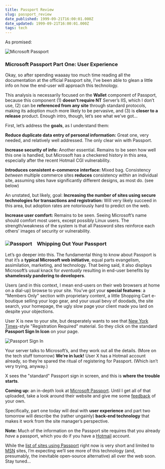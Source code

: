 ```yaml
---
title: Passport Review
slug: passport_review
date_published: 1999-09-21T16:00:01.000Z
date_updated: 1999-09-21T16:00:01.000Z
tags: tech
---
```


As promised:

![Microsoft Passport](images/mspass.gif)

### Microsoft Passport Part One: User Experience

Okay, so after spending waaaay too much time reading all the documentation at the official Passport site, I’ve been able to glean a little info on how the end-user will approach this technology.

This analysis is necessarily focused on the **Wallet** component of Passport, because this component (1) **doesn’t require NT** Server’s IIS, which I don’t use, (2) can be **referenced from any site** through standard protocols, making its adoption much more likely to be pervasive, and (3) is **closer to a release** product. Enough intro, though, let’s see what we’ve got…

First, let’s address the **goals**, as I understand them:

**Reduce duplicate data entry of personal information:** Great one, very needed, and relatively well addressed. The only clear win with Passport.

**Increase security of info:** Another essential. Remains to be seen how well this one is handled, but Microsoft has a checkered history in this area, especially after the recent Hotmail CGI vulnerability.

**Introduces consistent e-commerce interface:** Mixed bag. Consistency *between* multiple commerce sites **reduces** consistency *within* an individual site, assuming sites have significantly different designs, as most do. (see below)

An unstated, but likely, goal: **Increasing the number of sites using secure technologies for transactions and registration:** Will very likely succeed in this area, but adoption rates are notoriously hard to predict on the web.

**Increase user comfort:** Remains to be seen. Seeing Microsoft’s name should comfort most users, except possibly Linux users. The strength/weakness of the system is that all Password sites reinforce each others’ images of security or vulnerability.

### ![Passport](images/passport.gif)    Whipping Out Your Passport

Let’s go deeper into this. The fundamental thing to know about Passport is that it’s a **typical Microsoft web initiative**, equal parts evangelism, assimilation, marketing, and technology. That being said, it also displays Microsoft’s usual knack for *eventually* resulting in end-user benefits by **shamelessly pandering to developers**.

Users (and in this context, I mean end-users on their web browsers at home on a dial-up) browse to your site. You’ve got your **special features**: a "Members Only" section with proprietary content, a little Shopping Cart e-boutique selling your logo gear, and your usual bevy of doodads, the site search, your homepage, the ugly slow page your client made you lard on despite your objections.

User X is new to your site, but desperately wants to see that [New York Times](http://www.nytimes.com)-style "Registration Required" material. So they click on the standard **Passport Sign In Icon** on your page.

![Passport Sign In](images/passsignin.gif)

Your server talks to Microsoft’s, and they work out all the details. (More on the tech stuff tomorrow) **We’re in luck!** User X has a Hotmail account already, so they’re spared the ritual of registering for Passport. (Which isn’t very trying, anyway.)

X sees the "standard" Passport sign in screen, and this is **where the trouble starts**.

**Coming up:** an in-depth look at [Microsoft Passport](http://www.passport.com). Until I get all of that uploaded, take a look around their website and give me some [feedback](mailto:anil@dashes.com) of your own.

Specifically, part one today will deal with **user experience** and part two tomorrow will describe the (rather ungainly) **back-end technology** that makes it work from the site manager’s perspective.

**Note:** Much of the information on the Passport site requires that you already *have* a passport, which you do if you have a [Hotmail](http://www.hotmail.com) account.

While the [list of sites using Passport](http://www.passport.com/directory.asp) right now is very short and limited to [MSN](http://www.msn.com) sites, I’m expecting we’ll see more of this technology (and, presumably, the inevitable open-source alternative) all over the web soon. Stay tuned…

